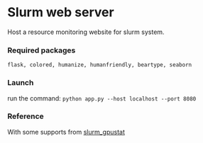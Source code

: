 # Slurm web server
Host a resource monitoring website for slurm system.

### Required packages
`flask, colored, humanize, humanfriendly, beartype, seaborn`

### Launch
run the command: `python app.py --host localhost --port 8080`

### Reference
With some supports from [slurm_gpustat](https://github.com/albanie/slurm_gpustat)